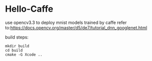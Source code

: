 # Hello-Caffe
use opencv3.3 to deploy mnist models trained by caffe 
refer to:https://docs.opencv.org/master/d5/de7/tutorial_dnn_googlenet.html

build steps:
```
mkdir build
cd build
cmake -G Xcode .. 
```
